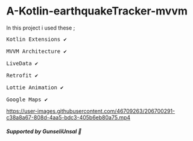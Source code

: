 # A-Kotlin-earthquakeTracker-mvvm
In this project i used these ;
<pre>
Kotlin Extensions ✔

MVVM Architecture ✔

LiveData ✔

Retrofit ✔

Lottie Animation ✔

Google Maps ✔
</pre>

https://user-images.githubusercontent.com/46709263/206700291-c38a8a67-808d-4aa5-bdc3-405b6eb80a75.mp4

<h5>Supported by GunseliUnsal 💟</h5>
